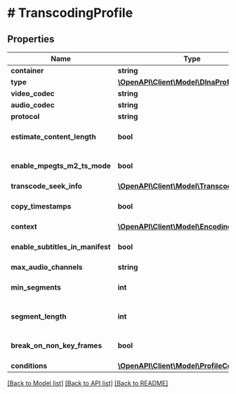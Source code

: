 # # TranscodingProfile

## Properties

Name | Type | Description | Notes
------------ | ------------- | ------------- | -------------
**container** | **string** |  | [optional]
**type** | [**\OpenAPI\Client\Model\DlnaProfileType**](DlnaProfileType.md) |  | [optional]
**video_codec** | **string** |  | [optional]
**audio_codec** | **string** |  | [optional]
**protocol** | **string** |  | [optional]
**estimate_content_length** | **bool** |  | [optional] [default to false]
**enable_mpegts_m2_ts_mode** | **bool** |  | [optional] [default to false]
**transcode_seek_info** | [**\OpenAPI\Client\Model\TranscodeSeekInfo**](TranscodeSeekInfo.md) |  | [optional]
**copy_timestamps** | **bool** |  | [optional] [default to false]
**context** | [**\OpenAPI\Client\Model\EncodingContext**](EncodingContext.md) |  | [optional]
**enable_subtitles_in_manifest** | **bool** |  | [optional] [default to false]
**max_audio_channels** | **string** |  | [optional]
**min_segments** | **int** |  | [optional] [default to 0]
**segment_length** | **int** |  | [optional] [default to 0]
**break_on_non_key_frames** | **bool** |  | [optional] [default to false]
**conditions** | [**\OpenAPI\Client\Model\ProfileCondition[]**](ProfileCondition.md) |  | [optional]

[[Back to Model list]](../../README.md#models) [[Back to API list]](../../README.md#endpoints) [[Back to README]](../../README.md)
